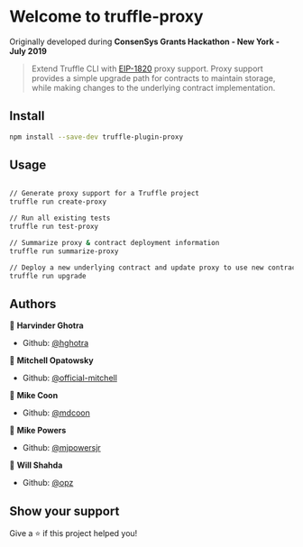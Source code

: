 # Welcome to truffle-proxy

Originally developed during **ConsenSys Grants Hackathon - New York - July 2019**

> Extend Truffle CLI with [EIP-1820](https://github.com/ethereum/EIPs/blob/master/EIPS/eip-1820.md) proxy support. Proxy support provides a simple upgrade path for contracts to maintain storage, while making changes to the underlying contract implementation.

## Install

```sh
npm install --save-dev truffle-plugin-proxy
```

## Usage

```sh

// Generate proxy support for a Truffle project
truffle run create-proxy

// Run all existing tests
truffle run test-proxy

// Summarize proxy & contract deployment information
truffle run summarize-proxy

// Deploy a new underlying contract and update proxy to use new contract address
truffle run upgrade

```

## Authors

👤 **Harvinder Ghotra**

- Github: [@hghotra](https://github.com/hghotra)


👤 **Mitchell Opatowsky**

- Github: [@official-mitchell](https://github.com/official-mitchell)


👤 **Mike Coon**

- Github: [@mdcoon](https://github.com/mdcoon)


👤 **Mike Powers**

- Github: [@mjpowersjr](https://github.com/mjpowersjr)


👤 **Will Shahda**

- Github: [@opz](https://github.com/opz)



## Show your support

Give a ⭐️ if this project helped you!
